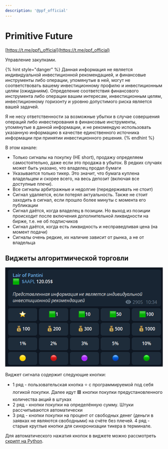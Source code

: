```yaml
---
description: '@ppf_official'
---
```


# Primitive Future

[https://t.me/ppf\_official](https://t.me/ppf_official)

Управление закупками.

{% hint style="danger" %}
Данная информация не является индивидуальной инвестиционной рекомендацией, и финансовые инструменты либо операции, упомянутые в ней, могут не соответствовать вашему инвестиционному профилю и инвестиционным целям \(ожиданиям\). Определение соответствия финансового инструмента либо операции вашим интересам, инвестиционным целям, инвестиционному горизонту и уровню допустимого риска является вашей задачей. 

Я не несу ответственности за возможные убытки в случае совершения операций либо инвестирования в финансовые инструменты, упомянутые в данной информации, и не рекомендую использовать указанную информацию в качестве единственного источника информации при принятии инвестиционного решения.
{% endhint %}

В этом канале:

* Только сигналы на покупку \(НЕ short\), продажу определяем самостоятельно, даже если это продажа в убыток. В редких случаях может быть указано, что владелец продал бумаги
* Указывается только тикер. Это значит, что бумага куплена владельцем и скорее всего, на весь депозит \(включая все доступные плечи\).
* Все сигналы арбитражные и недолгие \(передерживать не стоит\)
* Сигнал удаляется, если потерял актуальность. Также не стоит заходить в сигнал, если прошло более минуты с момента его публикации
* Сигнал даётся, когда владелец в позиции. Но выход из позиции происходит после включения дополнительной ликвидности на бирже, т.е. не об подписчиков
* Сигнал даётся, когда есть ликвидность и несправедливая цена \(на момент подачи\)
* Сигналы очень редкие, их наличие зависит от рынка, а не от владельца

## Виджеты алгоритмической торговли

![&#x41F;&#x440;&#x438;&#x43C;&#x435;&#x440; &#x432;&#x438;&#x434;&#x436;&#x435;&#x442;&#x430;](../../.gitbook/assets/image%20%28168%29.png)

Виджет сигнала содержит следующие кнопки: 

* 1 ряд - пользовательская кнопка ⭐️ с программируемой под себя логикой покупки. Далее идут 🟩 кнопки покупки предустановленного количества акций в штуках
* 2 ряд - кнопки покупки на определённую сумму. Штуки рассчитываются автоматически
* 3 ряд - кнопки покупки на процент от свободных денег \(деньги в заявках не являются свободными\) на счёте без плечей. 4 ряд - старые круглые кнопки для синхронизации тикера в терминале.

Для автоматического нажатия кнопок в виджете можно рассмотреть [скрипт на Python](../../marshes/tg-button-autoclicking.md).

